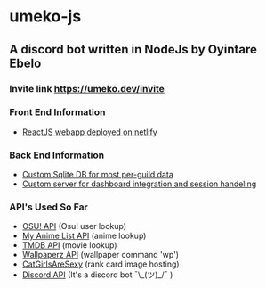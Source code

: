 # umeko-js

## A discord bot written in NodeJs by Oyintare Ebelo

### Invite link https://umeko.dev/invite

### Front End Information
- [ReactJS webapp deployed on netlify](https://github.com/TareHimself/umeko-js-dashboard)

### Back End Information
- [Custom Sqlite DB for most per-guild data](https://github.com/TareHimself/umeko-js-db-server)
- [Custom server for dashboard integration and session handeling](https://github.com/TareHimself/umeko-js-server)

### API's Used So Far
- [OSU! API](https://osu.ppy.sh/home) (Osu! user lookup)
- [My Anime List API](https://myanimelist.net/) (anime lookup)
- [TMDB API](https://www.themoviedb.org/) (movie lookup)
- [Wallpaperz API](https://github.com/TareHimself/wallpaper-app) (wallpaper command 'wp')
- [CatGirlsAreSexy](https://cgas.io/) (rank card image hosting)
- [Discord API](https://discord.com/) (It's a discord bot ¯\\\_(ツ)\_/¯ )
